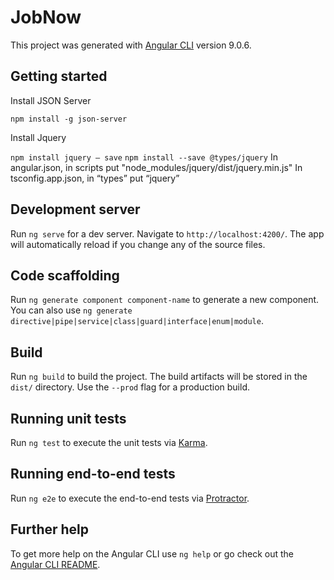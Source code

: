# JobNow

This project was generated with [Angular CLI](https://github.com/angular/angular-cli) version 9.0.6.

## Getting started

Install JSON Server

`npm install -g json-server` 

Install Jquery

`npm install jquery – save` 
`npm install --save @types/jquery`
In angular.json, in scripts put "node_modules/jquery/dist/jquery.min.js"
In tsconfig.app.json, in “types” put “jquery”


## Development server

Run `ng serve` for a dev server. Navigate to `http://localhost:4200/`. The app will automatically reload if you change any of the source files.


## Code scaffolding

Run `ng generate component component-name` to generate a new component. You can also use `ng generate directive|pipe|service|class|guard|interface|enum|module`.

## Build

Run `ng build` to build the project. The build artifacts will be stored in the `dist/` directory. Use the `--prod` flag for a production build.

## Running unit tests

Run `ng test` to execute the unit tests via [Karma](https://karma-runner.github.io).

## Running end-to-end tests

Run `ng e2e` to execute the end-to-end tests via [Protractor](http://www.protractortest.org/).

## Further help

To get more help on the Angular CLI use `ng help` or go check out the [Angular CLI README](https://github.com/angular/angular-cli/blob/master/README.md).


